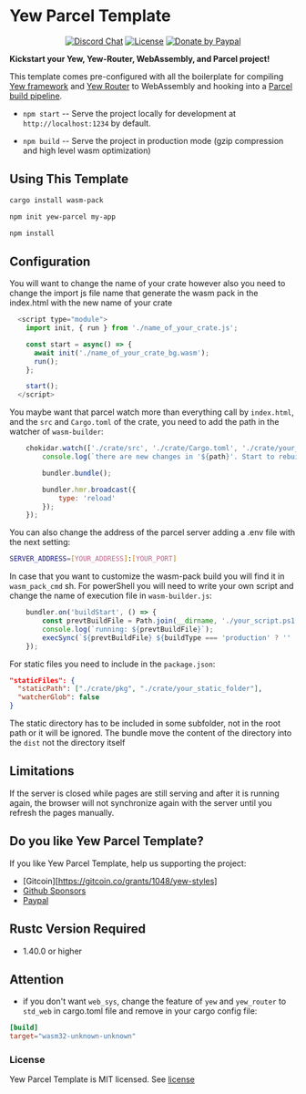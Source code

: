 # Yew Parcel Template

<div align="center">
    <p>
        <a href="https://discord.gg/ZHWmUaf" target="_blank"><img alt="Discord Chat" src="https://img.shields.io/badge/Discor-Spielrs%20-yellowgreen"/></a>
        <a href="https://github.com/spielrs/yew-parcel-template/blob/master/LICENSE" target="_blank"><img alt="License" src="https://img.shields.io/badge/License-MIT%20-lightgrey"></a>
        <a href="https://paypal.me/dancespiele?locale.x=en_US" target="_blank"><img alt="Donate by Paypal" src="https://img.shields.io/badge/Donate-PayPal-green.svg"/></a>
    </p>
</div>

**Kickstart your Yew, Yew-Router, WebAssembly, and Parcel project!**

This template comes pre-configured with all the boilerplate for compiling [Yew framework](https://yew.rs/docs/en/intro/) and [Yew Router](https://yew.rs/docs/en/concepts/router/)
to WebAssembly and hooking into a [Parcel build pipeline](https://parceljs.org/).

* `npm start` -- Serve the project locally for
  development at `http://localhost:1234` by default.

* `npm build` -- Serve the project in production mode (gzip compression and high level wasm optimization)

## Using This Template

```sh
cargo install wasm-pack
```

```sh
npm init yew-parcel my-app
```

```sh
npm install
```

## Configuration

You will want to change the name of your crate however also you need to change the import js file name that generate the wasm pack in the index.html
with the new name of your crate

```javascript
  <script type="module">
    import init, { run } from './name_of_your_crate.js';

    const start = async() => {
      await init('./name_of_your_crate_bg.wasm');
      run();
    };

    start();
  </script>
```

You maybe want that parcel watch more than everything call by `index.html`, and the `src` and `Cargo.toml` of the crate, you need to add the path in the watcher of `wasm-builder`:

```javascript
    chokidar.watch(['./crate/src', './crate/Cargo.toml', './crate/your_new_path_to_watch']).on('change', async (event, path) => {
        console.log(`there are new changes in '${path}'. Start to rebuild rustwasm sources`);

        bundler.bundle();

        bundler.hmr.broadcast({
            type: 'reload'
        });
    });
```

You can also change the address of the parcel server adding a .env file with the next setting:

```sh
SERVER_ADDRESS=[YOUR_ADDRESS]:[YOUR_PORT]
```

In case that you want to customize the wasm-pack build you will find it in `wasm_pack_cmd` sh. For powerShell you will need to write your own script
and change the name of execution file in `wasm-builder.js`:

```javascript
    bundler.on('buildStart', () => {
        const prevtBuildFile = Path.join(__dirname, './your_script.ps1');
        console.log(`running: ${prevtBuildFile}`);
        execSync(`${prevtBuildFile} ${buildType === 'production' ? '' : '--dev'}`, {stdio: 'inherit'});
    });

```

For static files you need to include in the `package.json`:

```json
"staticFiles": {
  "staticPath": ["./crate/pkg", "./crate/your_static_folder"],
  "watcherGlob": false
}
```

The static directory has to be included in some subfolder, not in the root path or it will be ignored. The bundle move the content of the directory
into the `dist` not the directory itself

## Limitations
If the server is closed while pages are still serving and after it is running again, the browser will not synchronize again with the server until
you refresh the pages manually.

## Do you like Yew Parcel Template?
If you like Yew Parcel Template, help us supporting the project:
- [Gitcoin][https://gitcoin.co/grants/1048/yew-styles]
- [Github Sponsors](https://github.com/sponsors/dancespiele)
- [Paypal](https://paypal.me/dancespiele?locale.x=en_US)


## Rustc Version Required

- 1.40.0 or higher

## Attention

- if you don't want `web_sys`, change the feature of `yew` and `yew_router` to `std_web` in cargo.toml file and remove in your cargo config file:

```toml
[build]
target="wasm32-unknown-unknown"
```

### License

Yew Parcel Template is MIT licensed. See [license](LICENSE)